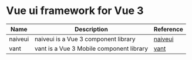 
# Vue ui framework for Vue 3

| Name    | Description                              | Reference                           |
| ---     | ---                                      | ---                                 |
| naiveui | naiveui is a Vue 3 component library     | [naiveui](https://www.naiveui.com/) |
| vant    | vant is a Vue 3 Mobile component library | [vant](https://vant-ui.github.io/)  |



